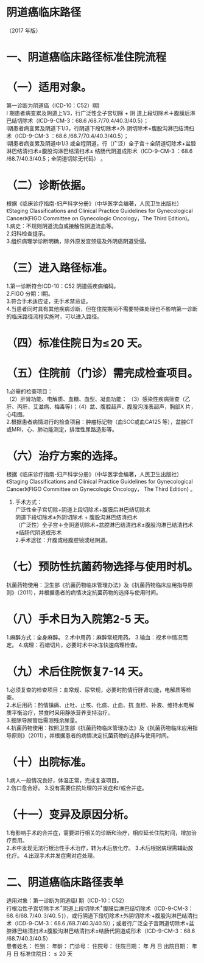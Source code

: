 # 阴道癌临床路径  
（2017 年版）  
# 一、阴道癌临床路径标准住院流程  
# （一）适用对象。  
第一诊断为阴道癌（ICD-10：C52）Ⅰ期  
I 期患者病变累及阴道上1/3，行广泛性全子宫切除 $+$ 阴 道上段切除术＋腹膜后淋巴结切除术（ICD-9-CM-3：68.6 /68.7/70.4/40.3/40.5）；  
Ⅰ期患者病变累及阴道下1/3，行阴道下段切除术±外 阴切除术$+$腹股沟淋巴结清扫术（ICD-9-CM-3 ：68.6 /68.7/70.4/40.3/40.5）；  
Ⅰ期患者病变累及阴道中1/3 或全程阴道，行（广泛）全子宫＋全阴道切除术$+$盆腔淋巴结清扫术±腹股沟淋巴结清扫术± 结肠代阴道成形术（ICD-9-CM-3 ：68.6 /68.7/40.3/40.5；全阴道切除无代码） 。  
# （二）诊断依据。  
根据《临床诊疗指南-妇产科学分册》（中华医学会编著，人民卫生出版社）《Staging Classifications and Clinical Practice Guidelines for Gynecological Cancer》(FIGO  Committee  on  Gynecologic  Oncology，The  Third  Edition)。  
1.病史：不规则阴道流血或接触性阴道流血等。  
2.妇科检查提示。  
3.组织病理学诊断明确，除外原发宫颈癌及外阴癌阴道受侵。  
# （三）进入路径标准。  
1.第一诊断符合ICD-10：C52 阴道癌疾病编码。  
2.FIGO 分期：Ⅰ期。  
3.符合手术适应证，无手术禁忌证。  
4.当患者同时具有其他疾病诊断，但在住院期间不需要特殊处理也不影响第一诊断的临床路径流程实施时，可以进入路径。  
# （四）标准住院日为$\leqslant\!20$ 天。  
# （五）住院前（门诊）需完成检查项目。  
1.必需的检查项目：  
（2）肝肾功能、电解质、血糖、血型、凝血功能； （3）感染性疾病筛查（乙肝、丙肝、艾滋病、梅毒等）；（4）盆、腹腔超声、腹股沟浅表超声，胸部X 片，心电图。  
2.根据患者病情进行的检查项目：肿瘤标记物（血SCC或血CA125 等），盆腔CT 或MRI，心、肺功能测定，排泄性尿路造影等。  
# （六）治疗方案的选择。  
根据《临床诊疗指南-妇产科学分册》（中华医学会编著，人民卫生出版社）《Staging Classifications and Clinical Practice Guidelines for Gynecological Cancer》(FIGO  Committee  on  Gynecologic  Oncology， The  Third  Edition) 。  
1. 手术方式：  
广泛性全子宫切除$+$阴道上段切除术$+$腹膜后淋巴结切除术  
阴道下段切除术±外阴切除术 $+$ 腹股沟淋巴结清扫术  
（广泛性）全子宫＋全阴道切除术$+$盆腔淋巴结清扫术±腹股沟淋巴结清扫术±结肠代阴道成形术  
2.手术途径：开腹或经腹腔镜或经阴道。  
# （七）预防性抗菌药物选择与使用时机。  
抗菌药物使用：卫生部《抗菌药物临床管理办法》及《抗菌药物临床应用指导原则》（2011），并根据患者的病情决定抗菌药物的选择与使用时间。  
# （八）手术日为入院第2-5 天。  
1.麻醉方式：全身麻醉。 2.术中用药：麻醉常规用药。 3.输血：视术中情况而定。 4.病理：石蜡切片，必要时术中冰冻快速病理检查。  
# （九）术后住院恢复7-14 天。  
1.必须复查的检查项目：血常规、尿常规，必要时酌情行肝肾功能，电解质等检查。  
2.术后用药：酌情镇痛、止吐、止咳、化痰、止血、抗 血栓、补液、维持水电解质平衡治疗，禁食时采用静脉营养支持治疗。  
3.拔除导尿管后需测残余尿量。  
4.抗菌药物使用：按照卫生部《抗菌药物临床管理办法》及《抗菌药物临床应用指导原则》（2011），并根据患者的病情决定抗菌药物的选择与使用时间。  
# （十）出院标准。  
1.病人一般情况良好，体温正常，完成复查项目。  
2.伤口愈合好。 3.没有需要住院处理的并发症和/或合并症。  
# （十一）变异及原因分析。  
1.有影响手术的合并症，需要进行相关的诊断和治疗，相应延长住院时间，增加治疗费用。  
2.术中发现无法行根治性手术治疗，转为术后放化疗。 3.术后根据病理需辅助放化疗。 4.出现手术并发症需对症处理。  
# 二、阴道癌临床路径表单  
适用对象：第一诊断为阴道癌I 期（ICD-10：C52）  
行根治性子宫切除手术$^+$阴道上段切除术$^+$腹膜后淋巴结切除术（ICD-9-CM-3：$68.\,6/68.\,7/40.\,3/40.\,5\,)$），或行阴道下段切除术$\pm$外阴切除术$\cdot+$腹股沟淋巴结清扫术（ICD-9-CM-3：68.6 $/68.7/40.3/40.5)$）；或者行广泛全子宫阴道切除术+盆腔淋巴结清扫术±腹股沟淋巴结清扫术±结肠代阴道成形术（ICD-9-CM-3：68.6 /68.7/40.3/40.5）  
患者姓名：           性别：    年龄：    门诊号：       住院号：       住院日期：   年  月  日    出院日期：   年  月   日     标准住院日：${\leqslant}20$ 天  

